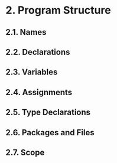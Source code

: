 # 2. Program Structure
## 2.1. Names

## 2.2. Declarations
## 2.3. Variables
## 2.4. Assignments
## 2.5. Type Declarations
## 2.6. Packages and Files
## 2.7. Scope
